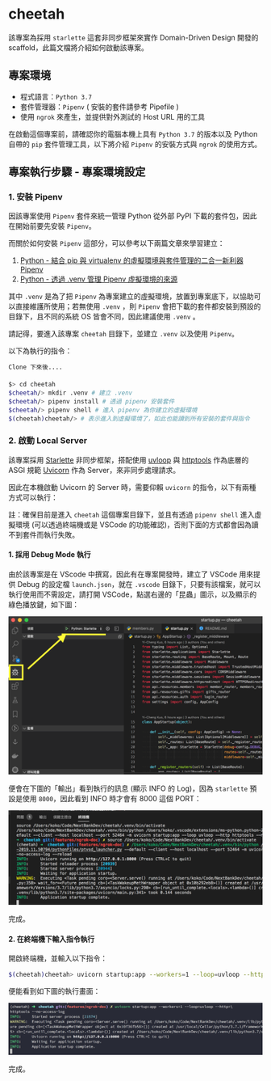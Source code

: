# cheetah
 
該專案為採用 `starlette` 這套非同步框架來實作 Domain-Driven Design 開發的 scaffold，此篇文檔將介紹如何啟動該專案。


## 專案環境
- 程式語言：`Python 3.7`
- 套件管理器：`Pipenv` ( 安裝的套件請參考 Pipefile )
- 使用 `ngrok` 來產生，並提供對外測試的 Host URL 用的工具

在啟動這個專案前，請確認你的電腦本機上具有 `Python 3.7` 的版本以及 Python 自帶的 `pip` 套件管理工具，以下將介紹 `Pipenv` 的安裝方式與 `ngrok` 的使用方式。


## 專案執行步驟 - 專案環境設定

### 1. 安裝 Pipenv
因該專案使用 `Pipenv` 套件來統一管理 Python 從外部 PyPI 下載的套件包，因此在開始前要先安裝 `Pipenv`。

而關於如何安裝 `Pipenv` 這部分，可以參考以下兩篇文章來學習建立：

1. [Python - 結合 pip 與 virtualenv 的虛擬環境與套件管理的二合一新利器 Pipenv](https://note.koko.guru/python-pipenv-install-and-usage.html#python-pipenv-install-and-usage)
2. [Python - 透過 .venv 管理 Pipenv 虛擬環境的來源](https://note.koko.guru/pipenv-use-dot-venv-folder.html#pipenv-use-dot-venv-folder)

其中 `.venv` 是為了把 `Pipenv` 為專案建立的虛擬環境，放置到專案底下，以協助可以直接維護所使用；若無使用 `.venv` ，則 `Pipenv` 會把下載的套件都安裝到預設的目錄下，且不同的系統 OS 皆會不同，因此建議使用 `.venv` 。

請記得，要進入該專案 `cheetah` 目錄下，並建立 `.venv` 以及使用 `Pipenv`。

以下為執行的指令：


```bash
Clone 下來後....

$> cd cheetah
$cheetah/> mkdir .venv # 建立 .venv
$cheetah/> pipenv install # 透過 pipenv 安裝套件
$cheetah/> pipenv shell # 進入 pipenv 為你建立的虛擬環境
$(cheetah)cheetah/> # 表示進入到虛擬環境了，如此也能讀到所有安裝的套件與指令
```

### 2. 啟動 Local Server
該專案採用 [Starlette](https://www.starlette.io/) 非同步框架，搭配使用 [uvloop](https://uvloop.readthedocs.io/) 與 [httptools](https://github.com/MagicStack/httptools) 作為底層的 ASGI 規範 [Uvicorn](https://www.uvicorn.org/) 作為 Server，來非同步處理請求。

因此在本機啟動 Uvicorn 的 Server 時，需要仰賴 `uvicorn` 的指令，以下有兩種方式可以執行：

註：確保目前是進入 `cheetah` 這個專案目錄下，並且有透過 `pipenv shell` 進入虛擬環境 (可以透過終端機或是 VSCode 的功能確認)，否則下面的方式都會因為讀不到套件而執行失敗。

#### 1. 採用 Debug Mode 執行
由於該專案是在 VScode 中撰寫，因此有在專案開發時，建立了 VSCode 用來提供 Debug 的設定檔 `launch.json`，就在 `.vscode` 目錄下，只要有該檔案，就可以執行使用而不需設定，請打開 VSCode，點選右邊的「昆蟲」圖示，以及顯示的綠色播放鍵，如下圖：


![點擊 VSCode 的 Debug 功能](./images/click-debug-in-vscode.png)

便會在下圖的「輸出」看到執行的訊息 (顯示 INFO 的 Log)，因為 `starlette` 預設是使用 `8000`，因此看到 INFO 時才會有 8000 這個 PORT：

![Uvicorn 顯示執行中](./images/run-uvicorn-debug.png)

完成。

#### 2. 在終端機下輸入指令執行
開啟終端機，並輸入以下指令：

```bash
$(cheetah)cheetah> uvicorn startup:app --workers=1 --loop=uvloop --http=httptools --no-access-log
```

便能看到如下圖的執行畫面：

![在終端機執行](./images/show-server-run-terminal.png)

完成。
